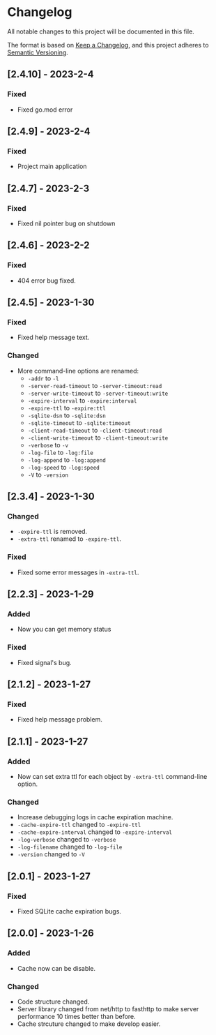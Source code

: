 # Changelog

All notable changes to this project will be documented in this file.

The format is based on [Keep a Changelog](https://keepachangelog.com/en/1.0.0/),
and this project adheres to [Semantic Versioning](https://semver.org/spec/v2.0.0.html).

## [2.4.10] - 2023-2-4
### Fixed
- Fixed go.mod error

## [2.4.9] - 2023-2-4
### Fixed
- Project main application

## [2.4.7] - 2023-2-3
### Fixed
- Fixed nil pointer bug on shutdown

## [2.4.6] - 2023-2-2
### Fixed
- 404 error bug fixed.

## [2.4.5] - 2023-1-30
### Fixed
- Fixed help message text.

### Changed
- More command-line options are renamed:
  - `-addr` to `-l`
  - `-server-read-timeout` to `-server-timeout:read`
  - `-server-write-timeout` to `-server-timeout:write`
  - `-expire-interval` to `-expire:interval`
  - `-expire-ttl` to `-expire:ttl`
  - `-sqlite-dsn` to `-sqlite:dsn`
  - `-sqlite-timeout` to `-sqlite:timeout`
  - `-client-read-timeout` to `-client-timeout:read`
  - `-client-write-timeout` to `-client-timeout:write`
  - `-verbose` to `-v`
  - `-log-file` to `-log:file`
  - `-log-append` to `-log:append`
  - `-log-speed` to `-log:speed`
  - `-V` to `-version`

## [2.3.4] - 2023-1-30
### Changed
- `-expire-ttl` is removed.
- `-extra-ttl` renamed to `-expire-ttl`.

### Fixed
- Fixed some error messages in `-extra-ttl`.

## [2.2.3] - 2023-1-29
### Added
- Now you can get memory status

### Fixed
- Fixed signal's bug.

## [2.1.2] - 2023-1-27
### Fixed
- Fixed help message problem.

## [2.1.1] - 2023-1-27
### Added
- Now can set extra ttl for each object by `-extra-ttl` command-line option.

### Changed
- Increase debugging logs in cache expiration machine.
- `-cache-expire-ttl` changed to `-expire-ttl`
- `-cache-expire-interval` changed to `-expire-interval`
- `-log-verbose` changed to `-verbose`
- `-log-filename` changed to `-log-file`
- `-version` changed to `-V`

## [2.0.1] - 2023-1-27
### Fixed
- Fixed SQLite cache expiration bugs.

## [2.0.0] - 2023-1-26
### Added
- Cache now can be disable.

### Changed
- Code structure changed.
- Server library changed from net/http to fasthttp to make server performance 10 times better than before.
- Cache strcuture changed to make develop easier.
